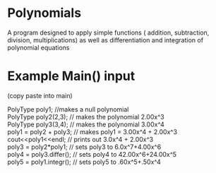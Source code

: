 # Polynomials
A program designed to apply simple functions ( addition, subtraction, division, multiplications) as well as differentiation and integration of polynomial equations

# Example Main() input
(copy paste into main)

PolyType poly1; //makes a null polynomial  
PolyType poly2(2,3); // makes the polynomial 2.00x^3  
PolyType poly3(3,4); // makes the polynomial 3.00x^4  
poly1 = poly2 + poly3; // makes poly1 = 3.00x^4 + 2.00x^3  
cout<<poly1<<endl;  // prints out 3.0x^4 + 2.00x^3  
poly3 = poly2*poly1; // sets poly3 to 6.0x^7+4.00x^6  
poly4 = poly3.differ(); // sets poly4 to 42.00x^6+24.00x^5  
poly5 = poly1.integr(); // sets poly5 to .60x^5+.50x^4  
